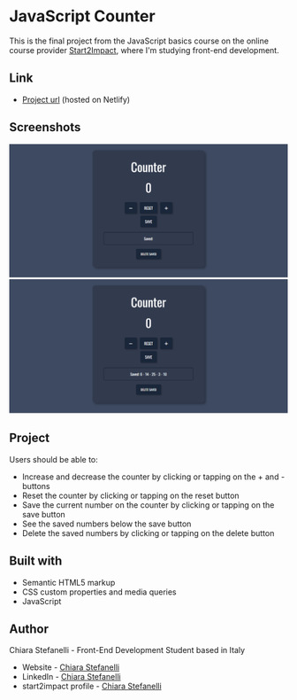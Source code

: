 # JavaScript Counter

This is the final project from the JavaScript basics course on the online course provider [Start2Impact](https://www.start2impact.it/), where I'm studying front-end development.

## Link

- [Project url](https://counterwebsite.netlify.app/) (hosted on Netlify)

## Screenshots

<img src="./screenshots/counter-preview-1.png" alt="Counter website preview" width="650px">
<img src="./screenshots/counter-preview-2.png" alt="Counter website preview with saved values list" width="650px">

## Project

Users should be able to:

- Increase and decrease the counter by clicking or tapping on the + and - buttons
- Reset the counter by clicking or tapping on the reset button
- Save the current number on the counter by clicking or tapping on the save button
- See the saved numbers below the save button
- Delete the saved numbers by clicking or tapping on the delete button

## Built with

- Semantic HTML5 markup
- CSS custom properties and media queries
- JavaScript

## Author

Chiara Stefanelli - Front-End Development Student based in Italy

- Website - [Chiara Stefanelli](https://chiarastef.github.io/personal-portfolio/)
- LinkedIn - [Chiara Stefanelli](https://www.linkedin.com/in/chiarastefanelli/?locale=en_US)
- start2impact profile - [Chiara Stefanelli](https://talent.start2impact.it/profile/chiara-stefanelli-13)

